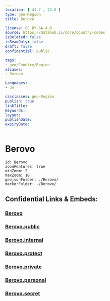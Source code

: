 ```yaml
---
location: [ 41.7 , 22.8 ] 
type: geo-Region
title: Berovo

license: CC BY-SA 4.0
source: https://datahub.io/core/country-codes
isDeleted: false
isReadOnly: false
draft: false
confidential: public

tags:
- geo/Country/Region
aliases:
- Berovo

Languages:
- de

cssclasses: geo-Region
publish: true
linkTitle: 
keywords: 
layout: 
publishDate: 
expiryDate: 
---
```


# Berovo

```leaflet
id: Berovo
zoomFeatures: true 
minZoom: 2 
maxZoom: 18
geojsonFolder: ./Berovo/
markerFolder: ./Berovo/
```


## Confidential Links & Embeds: 

### [Berovo](/_Standards/Earth/Continent/Europe/Europe~South/Macedonia~North/Municipalities~Macedonia/Berovo.md) 

### [Berovo.public](/_public/Earth/Continent/Europe/Europe~South/Macedonia~North/Municipalities~Macedonia/Berovo.public.md) 

### [Berovo.internal](/_internal/Earth/Continent/Europe/Europe~South/Macedonia~North/Municipalities~Macedonia/Berovo.internal.md) 

### [Berovo.protect](/_protect/Earth/Continent/Europe/Europe~South/Macedonia~North/Municipalities~Macedonia/Berovo.protect.md) 

### [Berovo.private](/_private/Earth/Continent/Europe/Europe~South/Macedonia~North/Municipalities~Macedonia/Berovo.private.md) 

### [Berovo.personal](/_personal/Earth/Continent/Europe/Europe~South/Macedonia~North/Municipalities~Macedonia/Berovo.personal.md) 

### [Berovo.secret](/_secret/Earth/Continent/Europe/Europe~South/Macedonia~North/Municipalities~Macedonia/Berovo.secret.md)

